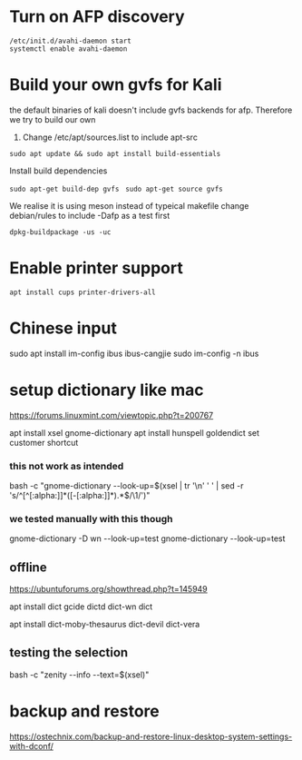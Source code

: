 # Turn on AFP discovery
``` apt install netatalk
/etc/init.d/avahi-daemon start
systemctl enable avahi-daemon
```


# Build your own gvfs for Kali

the default binaries of kali doesn't include gvfs backends for afp. Therefore we try to build our own

1. Change /etc/apt/sources.list to include apt-src

``` sudo apt update && sudo apt install build-essentials ```

Install build dependencies

``` sudo apt-get build-dep gvfs ```
``` sudo apt-get source gvfs```

We realise it is using meson instead of typeical makefile
change debian/rules to include -Dafp as a test first


``` dpkg-buildpackage -us -uc     ```

# Enable printer support

```
apt install cups printer-drivers-all
```

# Chinese input
sudo apt install im-config ibus ibus-cangjie
sudo im-config -n ibus

# setup dictionary like mac
https://forums.linuxmint.com/viewtopic.php?t=200767

apt install xsel gnome-dictionary
apt install hunspell goldendict
set customer shortcut
### this not work as intended
bash -c "gnome-dictionary --look-up=$(xsel | tr '\n' ' ' | sed -r 's/^[^[:alpha:]]*([-[:alpha:]]*).*$/\1/')"
### we tested manually with this though
gnome-dictionary -D wn --look-up=test
gnome-dictionary --look-up=test


## offline
https://ubuntuforums.org/showthread.php?t=145949

apt install dict gcide dictd dict-wn dict

apt install dict-moby-thesaurus dict-devil dict-vera

## testing the selection
bash -c "zenity --info --text=$(xsel)"


# backup and restore
   https://ostechnix.com/backup-and-restore-linux-desktop-system-settings-with-dconf/
